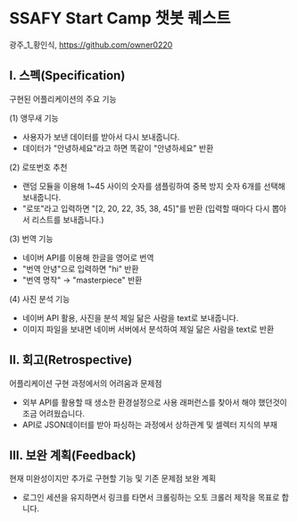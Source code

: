 # SSAFY Start Camp 챗봇 퀘스트
광주_1_황인식, https://github.com/owner0220



## Ⅰ. 스펙(Specification)

구현된 어플리케이션의 주요 기능

(1) 앵무새 기능
- 사용자가 보낸 데이터를 받아서 다시 보내줍니다.
- 데이터가 "안녕하세요"라고 하면 똑같이 "안녕하세요" 반환

(2) 로또번호 추천
- 랜덤 모듈을 이용해 1~45 사이의 숫자를 샘플링하여 중복 방지 숫자 6개를 선택해 보내줍니다.
- "로또"라고 입력하면 "[2, 20, 22, 35, 38, 45]"를 반환 (입력할 때마다 다시 뽑아서 리스트를 보내줍니다.)

(3) 번역 기능
- 네이버 API를 이용해 한글을 영어로 번역
- "번역 안녕"으로 입력하면 "hi" 반환
- "번역 명작"  →  "masterpiece" 반환

(4) 사진 분석 기능
- 네이버 API 활용, 사진을 분석 제일 닮은 사람을 text로 보내줍니다.
- 이미지 파일을 보내면 네이버 서버에서 분석하여 제일 닮은 사람을 text로 반환


## Ⅱ. 회고(Retrospective)

어플리케이션 구현 과정에서의 어려움과 문제점

- 외부 API를 활용할 때 생소한 환경설정으로 사용 래퍼런스를 찾아서 해야 했던것이 조금 어려웠습니다.
- API로 JSON데이터를 받아 파싱하는 과정에서 상하관계 및 셀렉터 지식의 부재

## Ⅲ. 보완 계획(Feedback)

현재 미완성이지만 추가로 구현할 기능 및 기존 문제점 보완 계획

 - 로그인 세션을 유지하면서 링크를 타면서 크롤링하는 오토 크롤러 제작을 목표로 합니다.
